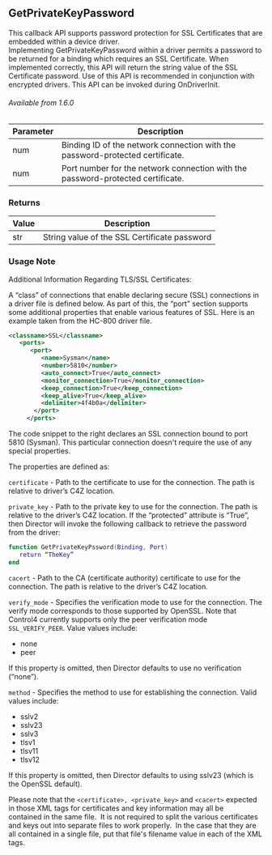 ## GetPrivateKeyPassword

This callback API supports password protection for SSL Certificates that are embedded within a device driver. Implementing GetPrivateKeyPassword within a driver permits a password to be returned for a binding which requires an SSL Certificate. When implemented correctly, this API will return the string value of the SSL Certificate password. Use of this API is recommended in conjunction with encrypted drivers. This API can be invoked during OnDriverInit.


###### Available from 1.6.0


| Parameter | Description |
| --- | --- |
| num | Binding ID of the network connection with the password-protected certificate. |
| num | Port number for the network connection with the password-protected certificate. |


### Returns

| Value | Description |
| --- | --- |
| str | String value of the SSL Certificate password |


### Usage Note

Additional Information Regarding TLS/SSL Certificates:

A “class” of connections that enable declaring secure (SSL) connections in a driver file is defined below. As part of this, the “port” section supports some additional properties that enable various features of SSL. Here is an example taken from the HC-800 driver file.

```xml
<classname>SSL</classname>
   <ports>
      <port>
         <name>Sysman</name>
         <number>5810</number>
         <auto_connect>True</auto_connect>
         <monitor_connection>True</monitor_connection>
         <keep_connection>True</keep_connection>
         <keep_alive>True</keep_alive>
         <delimiter>4f4b0a</delimiter>
       </port>
     </ports>
```


The code snippet to the right declares an SSL connection bound to port 5810 (Sysman). This particular connection doesn't require the use of any special properties. 

The properties are defined as:

`certificate` - Path to the certificate to use for the connection. The path is relative to driver’s C4Z location.

`private_key` - Path to the private key to use for the connection. The path is relative to the driver’s C4Z location.
If the “protected” attribute is “True”, then Director will invoke the following callback to retrieve the password from the driver:

	
```lua
function GetPrivateKeyPssword(Binding, Port)
   return “TheKey”
end
```


`cacert` - Path to the CA (certificate authority) certificate to use for the connection. The path is relative to the driver’s C4Z location.

`verify_mode` - Specifies the verification mode to use for the connection. The verify mode corresponds to those supported by OpenSSL. Note that Control4 currently supports only the peer verification mode `SSL_VERIFY_PEER`. Value values include:

- none
- peer

If this property is omitted, then Director defaults to use no verification (“none”).

`method` - Specifies the method to use for establishing the connection. Valid values include:

- sslv2
- sslv23
- sslv3
- tlsv1
- tlsv11
- tlsv12

If this property is omitted, then Director defaults to using sslv23 (which is the OpenSSL default).


Please note that the `<certificate>, <private_key>` and `<cacert>` expected in those XML tags for certificates and key information may all be contained in the same file.  It is  not required to split the various certificates and keys out into separate files to work properly.  In the case that they are all contained in a single file, put that file's filename value in each of the XML tags.